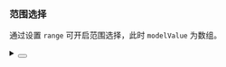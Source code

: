 ### 范围选择

通过设置 `range` 可开启范围选择，此时 `modelValue` 为数组。

<div class="cell-demo vp-raw">
  <a-slider
    v-model="value"
    :style="{ width: '300px' }"
    range />
</div>

<script setup>
import { ref } from 'vue';
const value = ref([5, 10]);
</script>

<details>
<summary>
 <button class="code-btn"  >
    <icon-code />
 </button>
</summary>

```vue
<template>
  <a-slider
    v-model="value"
    :style="{ width: '300px' }"
    range />
</template>

<script setup>
import { ref } from 'vue';
const value = ref([5, 10]);
</script>
```

</details>
